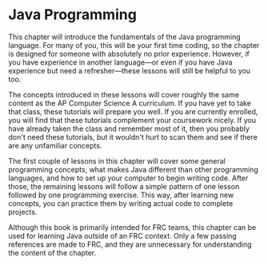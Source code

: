 # Java Programming

This chapter will introduce the fundamentals of the Java programming language. For many of you, this will be your first time coding, so the chapter is designed for someone with absolutely no prior experience. However, if you have experience in another language—or even if you have Java experience but need a refresher—these lessons will still be helpful to you too.

The concepts introduced in these lessons will cover roughly the same content as the AP Computer Science A curriculum. If you have yet to take that class, these tutorials will prepare you well. If you are currently enrolled, you will find that these tutorials complement your coursework nicely. If you have already taken the class and remember most of it, then you probably don't need these tutorials, but it wouldn't hurt to scan them and see if there are any unfamiliar concepts.

The first couple of lessons in this chapter will cover some general programming concepts, what makes Java different than other programming languages, and how to set up your computer to begin writing code. After those, the remaining lessons will follow a simple pattern of one lesson followed by one programming exercise. This way, after learning new concepts, you can practice them by writing actual code to complete projects.

Although this book is primarily intended for FRC teams, this chapter can be used for learning Java outside of an FRC context. Only a few passing references are made to FRC, and they are unnecessary for understanding the content of the chapter.

